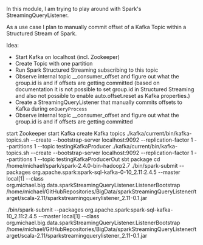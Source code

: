 In this module, I am trying to play around with Spark's StreamingQueryListener.

As a use case I plan to manually commit offset of a Kafka Topic within a Structured Stream of Spark.


Idea:
* Start Kafka on localhost (incl. Zookeeper)
* Create Topic with one partition
* Run Spark Structured Streaming subscribing to this topic
* Observe internal topic __consumer_offset and figure out what the group.id is and if offsets are getting committed
(based on documentation it is not possible to set group.id in Structured Streaming and also not possible
to enable auto.offset.reset as Kafka properties.)
* Create a StreamingQueryListener that manually commits offsets to Kafka during `onQueryProcess`
* Observe internal topic __consumer_offset and figure out what the group.id is and if offsets are getting committed


start Zookeeper
start Kafka
create Kafka topics
./kafka/current/bin/kafka-topics.sh --create --bootstrap-server localhost:9092 --replication-factor 1 --partitions 1 --topic testingKafkaProducer
./kafka/current/bin/kafka-topics.sh --create --bootstrap-server localhost:9092 --replication-factor 1 --partitions 1 --topic testingKafkaProducerOut
sbt package
cd /home/michael/spark/spark-2.4.0-bin-hadoop2.7
./bin/spark-submit --packages org.apache.spark:spark-sql-kafka-0-10_2.11:2.4.5 --master local[1] --class org.michael.big.data.sparkStreamingQueryListener.ListenerBootstrap /home/michael/GitHubRepositories/BigData/sparkStreamingQueryListener/target/scala-2.11/sparkstreamingquerylistener_2.11-0.1.jar

./bin/spark-submit --packages org.apache.spark:spark-sql-kafka-10_2.11:2.4.5 --master local[1] --class org.michael.big.data.sparkStreamingQueryListener.ListenerBootstrap /home/michael/GitHubRepositories/BigData/sparkStreamingQueryListener/target/scala-2.11/sparkstreamingquerylistener_2.11-0.1.jar